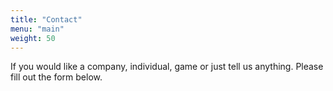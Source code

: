 ```yaml
---
title: "Contact"
menu: "main"
weight: 50
---
```

If you would like a company, individual, game or just tell us anything. Please fill out the form below.